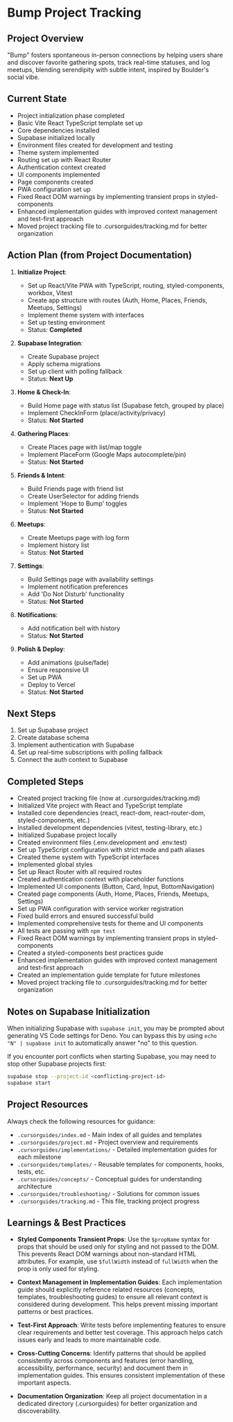 # Bump Project Tracking

## Project Overview
"Bump" fosters spontaneous in-person connections by helping users share and discover favorite gathering spots, track real-time statuses, and log meetups, blending serendipity with subtle intent, inspired by Boulder's social vibe.

## Current State
- Project initialization phase completed
- Basic Vite React TypeScript template set up
- Core dependencies installed
- Supabase initialized locally
- Environment files created for development and testing
- Theme system implemented
- Routing set up with React Router
- Authentication context created
- UI components implemented
- Page components created
- PWA configuration set up
- Fixed React DOM warnings by implementing transient props in styled-components
- Enhanced implementation guides with improved context management and test-first approach
- Moved project tracking file to .cursorguides/tracking.md for better organization

## Action Plan (from Project Documentation)

1. **Initialize Project**:  
   - Set up React/Vite PWA with TypeScript, routing, styled-components, workbox, Vitest
   - Create app structure with routes (Auth, Home, Places, Friends, Meetups, Settings)
   - Implement theme system with interfaces
   - Set up testing environment
   - Status: **Completed**

2. **Supabase Integration**:  
   - Create Supabase project
   - Apply schema migrations
   - Set up client with polling fallback
   - Status: **Next Up**

3. **Home & Check-In**:  
   - Build Home page with status list (Supabase fetch, grouped by place)
   - Implement CheckInForm (place/activity/privacy)
   - Status: **Not Started**

4. **Gathering Places**:  
   - Create Places page with list/map toggle
   - Implement PlaceForm (Google Maps autocomplete/pin)
   - Status: **Not Started**

5. **Friends & Intent**:  
   - Build Friends page with friend list
   - Create UserSelector for adding friends
   - Implement 'Hope to Bump' toggles
   - Status: **Not Started**

6. **Meetups**:  
   - Create Meetups page with log form
   - Implement history list
   - Status: **Not Started**

7. **Settings**:  
   - Build Settings page with availability settings
   - Implement notification preferences
   - Add 'Do Not Disturb' functionality
   - Status: **Not Started**

8. **Notifications**:  
   - Add notification bell with history
   - Status: **Not Started**

9. **Polish & Deploy**:  
   - Add animations (pulse/fade)
   - Ensure responsive UI
   - Set up PWA
   - Deploy to Vercel
   - Status: **Not Started**

## Next Steps
1. Set up Supabase project
2. Create database schema
3. Implement authentication with Supabase
4. Set up real-time subscriptions with polling fallback
5. Connect the auth context to Supabase

## Completed Steps
- Created project tracking file (now at .cursorguides/tracking.md)
- Initialized Vite project with React and TypeScript template
- Installed core dependencies (react, react-dom, react-router-dom, styled-components, etc.)
- Installed development dependencies (vitest, testing-library, etc.)
- Initialized Supabase project locally
- Created environment files (.env.development and .env.test)
- Set up TypeScript configuration with strict mode and path aliases
- Created theme system with TypeScript interfaces
- Implemented global styles
- Set up React Router with all required routes
- Created authentication context with placeholder functions
- Implemented UI components (Button, Card, Input, BottomNavigation)
- Created page components (Auth, Home, Places, Friends, Meetups, Settings)
- Set up PWA configuration with service worker registration
- Fixed build errors and ensured successful build
- Implemented comprehensive tests for theme and UI components
- All tests are passing with `npm test`
- Fixed React DOM warnings by implementing transient props in styled-components
- Created a styled-components best practices guide
- Enhanced implementation guides with improved context management and test-first approach
- Created an implementation guide template for future milestones
- Moved project tracking file to .cursorguides/tracking.md for better organization

## Notes on Supabase Initialization
When initializing Supabase with `supabase init`, you may be prompted about generating VS Code settings for Deno. You can bypass this by using `echo "N" | supabase init` to automatically answer "no" to this question.

If you encounter port conflicts when starting Supabase, you may need to stop other Supabase projects first:
```bash
supabase stop --project-id <conflicting-project-id>
supabase start
```

## Project Resources
Always check the following resources for guidance:
- `.cursorguides/index.md` - Main index of all guides and templates
- `.cursorguides/project.md` - Project overview and requirements
- `.cursorguides/implementations/` - Detailed implementation guides for each milestone
- `.cursorguides/templates/` - Reusable templates for components, hooks, tests, etc.
- `.cursorguides/concepts/` - Conceptual guides for understanding architecture
- `.cursorguides/troubleshooting/` - Solutions for common issues 
- `.cursorguides/tracking.md` - This file, tracking project progress

## Learnings & Best Practices
- **Styled Components Transient Props**: Use the `$propName` syntax for props that should be used only for styling and not passed to the DOM. This prevents React DOM warnings about non-standard HTML attributes. For example, use `$fullWidth` instead of `fullWidth` when the prop is only used for styling.

- **Context Management in Implementation Guides**: Each implementation guide should explicitly reference related resources (concepts, templates, troubleshooting guides) to ensure all relevant context is considered during development. This helps prevent missing important patterns or best practices.

- **Test-First Approach**: Write tests before implementing features to ensure clear requirements and better test coverage. This approach helps catch issues early and leads to more maintainable code.

- **Cross-Cutting Concerns**: Identify patterns that should be applied consistently across components and features (error handling, accessibility, performance, security) and document them in implementation guides. This ensures consistent implementation of these important aspects.

- **Documentation Organization**: Keep all project documentation in a dedicated directory (.cursorguides) for better organization and discoverability. 